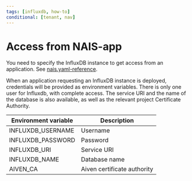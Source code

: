 ```yaml
---
tags: [influxdb, how-to]
conditional: [tenant, nav]
---
```


# Access from NAIS-app

You need to specify the InfluxDB instance to get access from an application. See [nais.yaml-reference](../../../workloads/application/reference/application-spec.md#influxinstance).

When an application requesting an InfluxDB instance is deployed, credentials will be provided as environment variables.
There is only one user for Influxdb, with complete access.
The service URI and the name of the database is also available, as well as the relevant project Certificate Authority.

| Environment variable | Description                 |
|----------------------|-----------------------------|
| INFLUXDB_USERNAME    | Username                    |
| INFLUXDB_PASSWORD    | Password                    |
| INFLUXDB_URI         | Service URI                 |
| INFLUXDB_NAME        | Database name               |
| AIVEN_CA             | Aiven certificate authority | 
